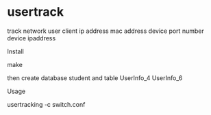usertrack
=========

track network user client ip address mac address device port number device ipaddress

Install

make

then create database student and table UserInfo_4 UserInfo_6

Usage

usertracking -c switch.conf 
